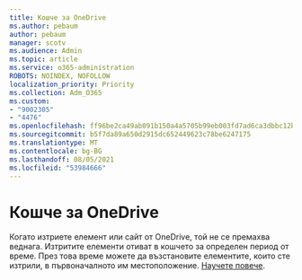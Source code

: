 ```yaml
---
title: Кошче за OneDrive
ms.author: pebaum
author: pebaum
manager: scotv
ms.audience: Admin
ms.topic: article
ms.service: o365-administration
ROBOTS: NOINDEX, NOFOLLOW
localization_priority: Priority
ms.collection: Adm_O365
ms.custom:
- "9002305"
- "4476"
ms.openlocfilehash: ff96be2ca49ab091b150a4a5705b99eb003fd7ad6ca3dbbc12b47358bb04563f
ms.sourcegitcommit: b5f7da89a650d2915dc652449623c78be6247175
ms.translationtype: MT
ms.contentlocale: bg-BG
ms.lasthandoff: 08/05/2021
ms.locfileid: "53984666"
---
```

# <a name="onedrive-recycle-bin"></a>Кошче за OneDrive

Когато изтриете елемент или сайт от OneDrive, той не се премахва веднага. Изтритите елементи отиват в кошчето за определен период от време. През това време можете да възстановите елементите, които сте изтрили, в първоначалното им местоположение. [Научете повече](https://support.office.com/article/restore-deleted-files-or-folders-in-onedrive-949ada80-0026-4db3-a953-c99083e6a84f?ui=en-US&rs=en-US&ad=US).
